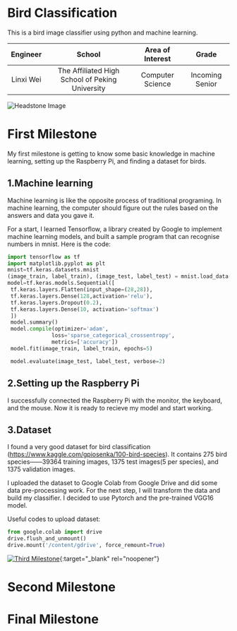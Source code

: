 ﻿# Bird Classification
This is a bird image classifier using python and machine learning. 

| **Engineer** | **School** | **Area of Interest** | **Grade** |
|:--:|:--:|:--:|:--:|
| Linxi Wei | The Affiliated High School of Peking University | Computer Science | Incoming Senior

![Headstone Image](https://bluestampengineering.com/wp-content/uploads/2016/05/improve.jpg)
  
# First Milestone
My first milestone is getting to know some basic knowledge in machine learning, setting up the Raspberry Pi, and finding a dataset for birds. 

## 1.Machine learning 
Machine learning is like the opposite process of traditional programing. In machine learning, the computer should figure out the rules based on the answers and data you gave it. 

For a start, I learned Tensorflow, a library created by Google to implement machine learning models, and built a sample program that can recognise numbers in mnist. Here is the code:

```python
import tensorflow as tf
import matplotlib.pyplot as plt
mnist=tf.keras.datasets.mnist
(image_train, label_train), (image_test, label_test) = mnist.load_data()
model=tf.keras.models.Sequential([
 tf.keras.layers.Flatten(input_shape=(28,28)),
 tf.keras.layers.Dense(128,activation='relu'),
 tf.keras.layers.Dropout(0.2),
 tf.keras.layers.Dense(10, activation='softmax')
 ]) 
 model.summary()
 model.compile(optimizer='adam',
              loss='sparse_categorical_crossentropy',
              metrics=['accuracy'])
 model.fit(image_train, label_train, epochs=5)

 model.evaluate(image_test, label_test, verbose=2)
```
## 2.Setting up the Raspberry Pi
I successfully connected the Raspberry Pi with the monitor, the keyboard, and the mouse. Now it is ready to recieve my model and start working. 

## 3.Dataset
I found a very good dataset for bird classification (https://www.kaggle.com/gpiosenka/100-bird-species). It contains 275 bird species——39364 training images, 1375 test images(5 per species), and 1375 validation images. 

I uploaded the dataset to Google Colab from Google Drive and did some data pre-processing work. For the next step, I will transform the data and build my classifier. I decided to use Pytorch and the pre-trained VGG16 model.

Useful codes to upload dataset:
```python
from google.colab import drive
drive.flush_and_unmount()
drive.mount('/content/gdrive', force_remount=True)
```

[![Third Milestone](https://res.cloudinary.com/marcomontalbano/image/upload/v1612573869/video_to_markdown/images/youtube--F7M7imOVGug-c05b58ac6eb4c4700831b2b3070cd403.jpg )](https://www.youtube.com/watch?v=F7M7imOVGug&feature=emb_logo "Final Milestone"){:target="_blank" rel="noopener"}

# Second Milestone

# Final Milestone
